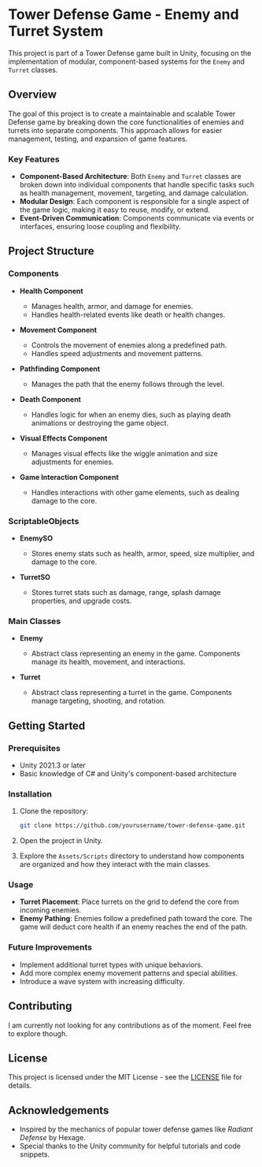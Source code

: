 # Tower Defense Game - Enemy and Turret System

This project is part of a Tower Defense game built in Unity, focusing on the implementation of modular, component-based systems for the `Enemy` and `Turret` classes.

## Overview

The goal of this project is to create a maintainable and scalable Tower Defense game by breaking down the core functionalities of enemies and turrets into separate components. This approach allows for easier management, testing, and expansion of game features.

### Key Features

- **Component-Based Architecture**: Both `Enemy` and `Turret` classes are broken down into individual components that handle specific tasks such as health management, movement, targeting, and damage calculation.
- **Modular Design**: Each component is responsible for a single aspect of the game logic, making it easy to reuse, modify, or extend.
- **Event-Driven Communication**: Components communicate via events or interfaces, ensuring loose coupling and flexibility.

## Project Structure

### Components

- **Health Component**
  - Manages health, armor, and damage for enemies.
  - Handles health-related events like death or health changes.

- **Movement Component**
  - Controls the movement of enemies along a predefined path.
  - Handles speed adjustments and movement patterns.

- **Pathfinding Component**
  - Manages the path that the enemy follows through the level.

- **Death Component**
  - Handles logic for when an enemy dies, such as playing death animations or destroying the game object.

- **Visual Effects Component**
  - Manages visual effects like the wiggle animation and size adjustments for enemies.

- **Game Interaction Component**
  - Handles interactions with other game elements, such as dealing damage to the core.

### ScriptableObjects

- **EnemySO**
  - Stores enemy stats such as health, armor, speed, size multiplier, and damage to the core.
  
- **TurretSO**
  - Stores turret stats such as damage, range, splash damage properties, and upgrade costs.

### Main Classes

- **Enemy**
  - Abstract class representing an enemy in the game. Components manage its health, movement, and interactions.
  
- **Turret**
  - Abstract class representing a turret in the game. Components manage targeting, shooting, and rotation.

## Getting Started

### Prerequisites

- Unity 2021.3 or later
- Basic knowledge of C# and Unity's component-based architecture

### Installation

1. Clone the repository:
    ```sh
    git clone https://github.com/yourusername/tower-defense-game.git
    ```

2. Open the project in Unity.

3. Explore the `Assets/Scripts` directory to understand how components are organized and how they interact with the main classes.

### Usage

- **Turret Placement**: Place turrets on the grid to defend the core from incoming enemies.
- **Enemy Pathing**: Enemies follow a predefined path toward the core. The game will deduct core health if an enemy reaches the end of the path.

### Future Improvements

- Implement additional turret types with unique behaviors.
- Add more complex enemy movement patterns and special abilities.
- Introduce a wave system with increasing difficulty.

## Contributing

I am currently not looking for any contributions as of the moment. Feel free to explore though.

## License

This project is licensed under the MIT License - see the [LICENSE](LICENSE) file for details.

## Acknowledgements

- Inspired by the mechanics of popular tower defense games like *Radiant Defense* by Hexage.
- Special thanks to the Unity community for helpful tutorials and code snippets.
